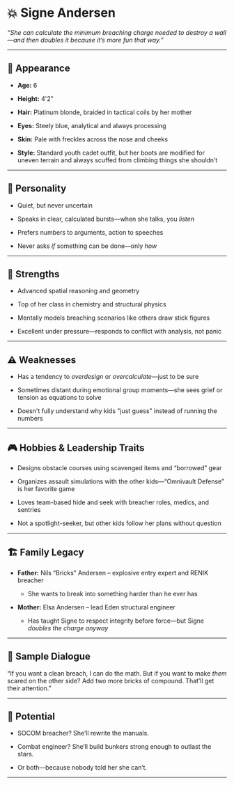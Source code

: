 # **💥 Signe Andersen**

*“She can calculate the minimum breaching charge needed to destroy a wall—and then doubles it because it’s more fun that way.”*

---

## **🧍 Appearance**

* **Age:** 6

* **Height:** 4'2"

* **Hair:** Platinum blonde, braided in tactical coils by her mother

* **Eyes:** Steely blue, analytical and always processing

* **Skin:** Pale with freckles across the nose and cheeks

* **Style:** Standard youth cadet outfit, but her boots are modified for uneven terrain and always scuffed from climbing things she shouldn’t

---

## **🧠 Personality**

* Quiet, but never uncertain

* Speaks in clear, calculated bursts—when she talks, you *listen*

* Prefers numbers to arguments, action to speeches

* Never asks *if* something can be done—only *how*

---

## **📐 Strengths**

* Advanced spatial reasoning and geometry

* Top of her class in chemistry and structural physics

* Mentally models breaching scenarios like others draw stick figures

* Excellent under pressure—responds to conflict with analysis, not panic

---

## **⚠️ Weaknesses**

* Has a tendency to *overdesign* or *overcalculate*—just to be sure

* Sometimes distant during emotional group moments—she sees grief or tension as equations to solve

* Doesn't fully understand why kids "just guess" instead of running the numbers

---

## **🎮 Hobbies & Leadership Traits**

* Designs obstacle courses using scavenged items and “borrowed” gear

* Organizes assault simulations with the other kids—“Omnivault Defense” is her favorite game

* Loves team-based hide and seek with breacher roles, medics, and sentries

* Not a spotlight-seeker, but other kids follow her plans without question

---

## **🏗️ Family Legacy**

* **Father:** Nils “Bricks” Andersen – explosive entry expert and RENIK breacher

  * She wants to break into something harder than he ever has

* **Mother:** Elsa Andersen – lead Eden structural engineer

  * Has taught Signe to respect integrity before force—but Signe *doubles the charge anyway*

---

## **💬 Sample Dialogue**

“If you want a clean breach, I can do the math. But if you want to make *them* scared on the other side? Add two more bricks of compound. That’ll get their attention.”

---

## **🚀 Potential**

* SOCOM breacher? She’ll rewrite the manuals.

* Combat engineer? She’ll build bunkers strong enough to outlast the stars.

* Or both—because nobody told her she can’t.

---

